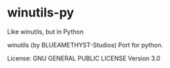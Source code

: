 # winutils-py
Like winutils, but in Python

winutils (by BLUEAMETHYST-Studios) Port for python.

License: GNU GENERAL PUBLIC LICENSE Version 3.0
